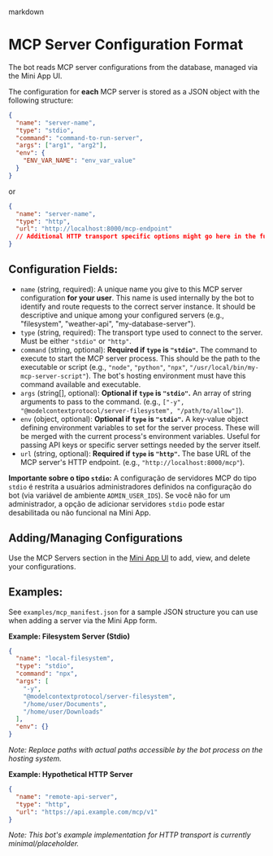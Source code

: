 markdown
# MCP Server Configuration Format

The bot reads MCP server configurations from the database, managed via the Mini App UI.

The configuration for **each** MCP server is stored as a JSON object with the following structure:

```json
{
  "name": "server-name",
  "type": "stdio",
  "command": "command-to-run-server",
  "args": ["arg1", "arg2"],
  "env": {
    "ENV_VAR_NAME": "env_var_value"
  }
}
```
or
```json
{
  "name": "server-name",
  "type": "http",
  "url": "http://localhost:8000/mcp-endpoint"
  // Additional HTTP transport specific options might go here in the future
}
```

## Configuration Fields:

*   `name` (string, required): A unique name you give to this MCP server configuration **for your user**. This name is used internally by the bot to identify and route requests to the correct server instance. It should be descriptive and unique among your configured servers (e.g., "filesystem", "weather-api", "my-database-server").
*   `type` (string, required): The transport type used to connect to the server. Must be either `"stdio"` or `"http"`.
*   `command` (string, optional): **Required if `type` is `"stdio"`.** The command to execute to start the MCP server process. This should be the path to the executable or script (e.g., `"node"`, `"python"`, `"npx"`, `"/usr/local/bin/my-mcp-server-script"`). The bot's hosting environment must have this command available and executable.
*   `args` (string[], optional): **Optional if `type` is `"stdio"`.** An array of string arguments to pass to the command. (e.g., `["-y", "@modelcontextprotocol/server-filesystem", "/path/to/allow"]`).
*   `env` (object, optional): **Optional if `type` is `"stdio"`.** A key-value object defining environment variables to set for the server process. These will be merged with the current process's environment variables. Useful for passing API keys or specific server settings needed by the server itself.
*   `url` (string, optional): **Required if `type` is `"http"`.** The base URL of the MCP server's HTTP endpoint. (e.g., `"http://localhost:8000/mcp"`).

**Importante sobre o tipo `stdio`:**
A configuração de servidores MCP do tipo `stdio` é restrita a usuários administradores definidos na configuração do bot (via variável de ambiente `ADMIN_USER_IDS`). Se você não for um administrador, a opção de adicionar servidores `stdio` pode estar desabilitada ou não funcional na Mini App.

## Adding/Managing Configurations

Use the MCP Servers section in the [Mini App UI](/docs/MINIAPP_GUIDE.md) to add, view, and delete your configurations.

## Examples:

See `examples/mcp_manifest.json` for a sample JSON structure you can use when adding a server via the Mini App form.

**Example: Filesystem Server (Stdio)**

```json
{
  "name": "local-filesystem",
  "type": "stdio",
  "command": "npx",
  "args": [
    "-y",
    "@modelcontextprotocol/server-filesystem",
    "/home/user/Documents",
    "/home/user/Downloads"
  ],
  "env": {}
}
```
*Note: Replace paths with actual paths accessible by the bot process on the hosting system.*

**Example: Hypothetical HTTP Server**

```json
{
  "name": "remote-api-server",
  "type": "http",
  "url": "https://api.example.com/mcp/v1"
}
```
*Note: This bot's example implementation for HTTP transport is currently minimal/placeholder.*

